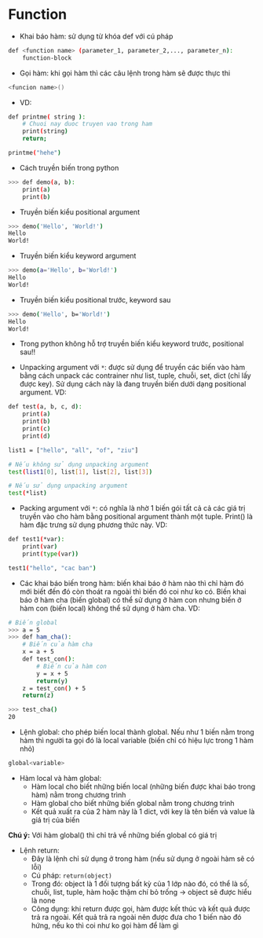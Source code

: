 # Function

- Khai báo hàm: sử dụng từ khóa def với cú pháp

```sh
def <function name> (parameter_1, parameter_2,..., parameter_n):
    function-block
```

- Gọi hàm: khi gọi hàm thì các câu lệnh trong hàm sẽ được thực thi

```sh
<funcion name>()
```

- VD:

```sh
def printme( string ):
    # Chuoi nay duoc truyen vao trong ham
    print(string)
    return;

printme("hehe")
```

- Cách truyền biến trong python

```sh
>>> def demo(a, b):
    print(a)
    print(b)
```

- Truyền biến kiểu positional argument

```sh
>>> demo('Hello', 'World!')
Hello
World!
```

- Truyền biến kiểu keyword argument

```sh
>>> demo(a='Hello', b='World!')
Hello
World!
```

- Truyền biến kiểu positional trước, keyword sau

```sh
>>> demo('Hello', b='World!')
Hello
World!
```

- Trong python không hỗ trợ truyền biến kiểu keyword trước, positional sau!!

- Unpacking argument với ```*```: được sử dụng để truyền các biến vào hàm bằng cách unpack các contrainer như list, tuple, chuỗi, set, dict (chỉ lấy được key). Sử dụng cách này là đang truyền biến dưới dạng positional argument. VD:

```sh
def test(a, b, c, d):
    print(a)
    print(b)
    print(c)
    print(d)

list1 = ["hello", "all", "of", "ziu"]

# Nếu không sử dụng unpacking argument
test(list1[0], list[1], list[2], list[3])

# Nếu sử dụng unpacking argument
test(*list)
```

- Packing argument với ```*```: có nghĩa là nhờ 1 biến gói tất cả cả các giá trị truyền vào cho hàm bằng positional argument thành một tuple. Print() là hàm đặc trưng sử dụng phương thức này. VD:

```sh
def test1(*var):
    print(var)
    print(type(var))

test1("hello", "cac ban")
```

- Các khai báo biến trong hàm: biến khai báo ở hàm nào thì chỉ hàm đó mới biết đến đó còn thoát ra ngoài thì biến đó coi như ko có. Biến khai báo ở hàm cha (biến global) có thể sử dụng ở hàm con nhưng biến ở hàm con (biến local) không thể sử dụng ở hàm cha. VD:

```sh
# Biến global
>>> a = 5
>>> def ham_cha():
    # Biến của hàm cha
    x = a + 5   
    def test_con():
        # Biến của hàm con
        y = x + 5
        return(y)
    z = test_con() + 5
    return(z)

>>> test_cha()
20
```

- Lệnh global: cho phép biến local thành global. Nếu như 1 biến nằm trong hàm thì người ta gọi đó là local variable (biến chỉ có hiệu lực trong 1 hàm nhỏ)

```sh
global<variable>
```

- Hàm local và hàm global:
    - Hàm local cho biết những biến local (những biến được khai báo trong hàm) nằm trong chương trình
    - Hàm global cho biết những biến global nằm trong chương trình
    - Kết quả xuất ra của 2 hàm này là 1 dict, với key là tên biến và value là giá trị của biến

**Chú ý:** Với hàm global() thì chỉ trả về những biến global có giá trị

- Lệnh return:
    - Đây là lệnh chỉ sử dụng ở trong hàm (nếu sử dụng ở ngoài hàm sẽ có lỗi)
    - Cú pháp: ```return(object)```
    - Trong đó: object là 1 đối tượng bất kỳ của 1 lớp nào đó, có thể là số, chuỗi, list, tuple, hàm hoặc thậm chí bỏ trống -> object sẽ được hiểu là none
    - Công dụng: khi return được gọi, hàm được kết thúc và kết quả được trả ra ngoài. Kết quả trả ra ngoài nên được đưa cho 1 biến nào đó hứng, nếu ko thì coi như ko gọi hàm để làm gì